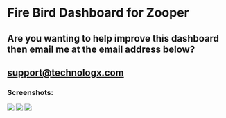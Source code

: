 Fire Bird Dashboard for Zooper
=========

## Are you wanting to help improve this dashboard then email me at the email address below?
## support@technologx.com


### Screenshots:


![](http://upicme.technologx.com/images/Screenshot_2016-09-03-23-47-15d013d.png) ![](http://upicme.technologx.com/images/Screenshot_2016-09-03-23-47-241c5d8.png) ![](http://upicme.technologx.com/images/Screenshot_2016-09-03-23-47-43fefa9.png)
